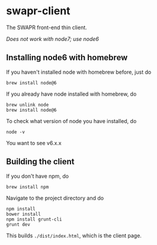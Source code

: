 # swapr-client

The SWAPR front-end thin client.

*Does not work with node7; use node6*

## Installing node6 with homebrew
If you haven't installed node with homebrew before, just do

	brew install node@6

If you already have node installed with homebrew, do

	brew unlink node
	brew install node@6

To check what version of node you have installed, do

	node -v

You want to see v6.x.x

## Building the client
If you don't have npm, do

	brew install npm

Navigate to the project directory and do

	npm install
	bower install
	npm install grunt-cli
	grunt dev
	
This builds `./dist/index.html`, which is the client page.
